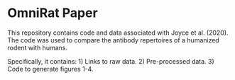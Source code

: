 # OmniRat Paper

This repository contains code and data associated with Joyce et al. (2020). The code was used to compare the antibody repertoires of a humanized rodent with humans.

Specifically, it contains:
    1) Links to raw data.
    2) Pre-processed data.
    3) Code to generate figures 1-4.
